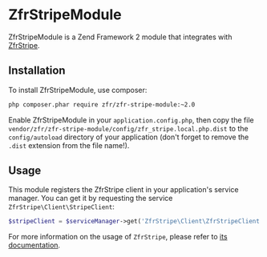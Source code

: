 ZfrStripeModule
===============

ZfrStripeModule is a Zend Framework 2 module that integrates with [ZfrStripe](https://github.com/zf-fr/zfr-stripe).

Installation
------------

To install ZfrStripeModule, use composer:

```sh
php composer.phar require zfr/zfr-stripe-module:~2.0
```

Enable ZfrStripeModule in your `application.config.php`, then copy the file
`vendor/zfr/zfr-stripe-module/config/zfr_stripe.local.php.dist` to the
`config/autoload` directory of your application (don't forget to remove the
`.dist` extension from the file name!).

Usage
-----

This module registers the ZfrStripe client in your application's service manager.
You can get it by requesting the service `ZfrStripe\Client\StripeClient`:

```php
$stripeClient = $serviceManager->get('ZfrStripe\Client\ZfrStripeClient');
```

For more information on the usage of `ZfrStripe`, please refer to [its documentation](https://github.com/zf-fr/zfr-stripe).
